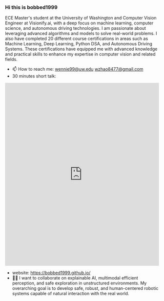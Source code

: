 ### Hi this is bobbed1999 

ECE Master's student at the University of Washington and Computer Vision Engineer at Visionify.ai, with a deep focus on machine learning, computer science, and autonomous driving technologies. I am passionate about leveraging advanced algorithms and models to solve real-world problems. I also have completed 20 different course certifications in areas such as Machine Learning, Deep Learning, Python DSA, and Autonomous Driving Systems. These certifications have equipped me with advanced knowledge and practical skills to enhance my expertise in computer vision and related fields.


- 📫 How to reach me: wennie99@uw.edu wzhao8477@gmail.com
- 30 minutes short talk:
  
<!-- Google Calendar Appointment Scheduling begin -->
<iframe src="https://calendar.google.com/calendar/appointments/schedules/AcZssZ0x9ohDKY1Ya-1SIGg7_va_nPVxB5QXBFff65w0yEvBPm7_lRNCJRw9zZEcLPsD8-W0Oak7qgFX?gv=true" style="border: 0" width="100%" height="600" frameborder="0"></iframe>
<!-- end Google Calendar Appointment Scheduling -->

- website: https://bobbed1999.github.io/
- 🙌💬 I want to collaborate on explainable AI, multimodal efficient perception, and safe exploration in unstructured environments. My overarching goal is to develop safe, robust, and human-centered robotic systems capable of natural interaction with the real world.
<!--
**Bobbed1999/Bobbed1999** is a ✨ _special_ ✨ repository because its `README.md` (this file) appears on your GitHub profile.

Here are some ideas to get you started:

- 🔭 I’m currently working on ...
- 🌱 I’m currently learning ...
- 👯 I’m looking to collaborate on ...
- 🤔 I’m looking for help with ...
- 💬 Ask me about ...
- 📫 How to reach me: ...
- 😄 Pronouns: ...
- ⚡ Fun fact: ...
-->
